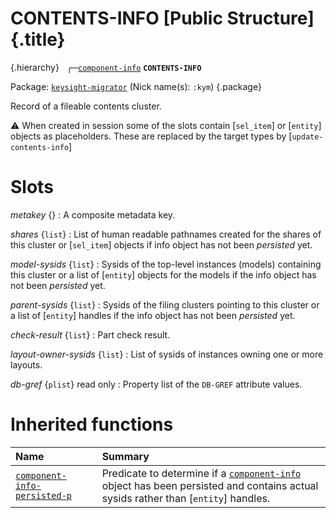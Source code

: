 # CONTENTS-INFO [Public Structure] {.title}

{.hierarchy}
&nbsp;&nbsp;&#9581;&#9472;[`component-info`](component-info.struct.md)
**`CONTENTS-INFO`**
&nbsp;

Package: [`keysight-migrator`](KEYSIGHT-MIGRATOR.pkg.md) (Nick name(s): `:kym`) {.package}

Record of a fileable contents cluster.

:warning: When created in session some of the slots contain
[`sel_item`] or [`entity`] objects
as placeholders. These are replaced by the target types by [`update-contents-info`]

# Slots

_metakey_ {}
:   A composite metadata key.

_shares_ {`list`}
:   List of human readable pathnames created for the shares
    of this cluster or [`sel_item`] objects if
    info object has not been _persisted_ yet.

_model-sysids_ {`list`}
:   Sysids of the top-level instances (models)
    containing this cluster
    or a list of [`entity`] objects
    for the models if the info object has not been _persisted_ yet.

_parent-sysids_ {`list`}
:   Sysids of the filing clusters pointing to this cluster
    or a list of [`entity`] handles
    if the info object has not been _persisted_ yet.

_check-result_ {`list`}
:   Part check result.

_layout-owner-sysids_ {`list`}
:   List of sysids of instances owning one or more layouts.

_db-gref_ {`plist`} read only
:   Property list of the `DB-GREF` attribute values.


# Inherited functions

| Name | Summary |
| :---- | :---- |
| [`component-info-persisted-p`](component-info-persisted-p.fun.md) | Predicate to determine if a [`component-info`](component-info.struct.md) object has been persisted and contains actual sysids rather than [`entity`] handles. |
